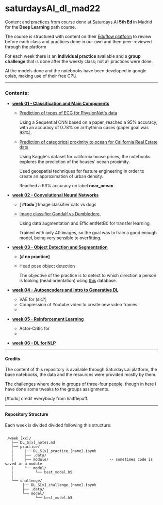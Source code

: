 # saturdaysAI_dl_mad22

Content and practices from course done at [Saturdays.AI](!https://saturdays.ai/) **5th Ed** in Madrid for the **Deep Learning** path course.

The course is structured with content on their [Eduflow platform](!saturdays.eduflow.com) to review before each class and practices done in our own and then peer-reviewed through the platform

For each week there is an **individual practice** available and a **group challenge** that is done after the weekly class; not all practices were done.

Al the models done and the notebooks have been developed in google colab, making use of their free CPU.

---

### Contents:

* [**week 01 - Classification and Main Components**](!)  

  

  * [Prediction of types of ECG for PhysionNet's data](!https://github.com/LAMDAMielgo/saturdaysAI_dl_mad22/blob/1103300ed39c62575b858e6a6100841f72db7318/week_1/practice/DL_S1_Practice_ECG.ipynb)

    Using a Sequential CNN based on a paper, reached a 95% accuracy, with an accuracy of 0.78% on arrhythmia cases (paper goal was 93%).

  * [Prediction of categorical proximity to ocean for California Real Estate data](!https://github.com/LAMDAMielgo/saturdaysAI_dl_mad22/blob/1103300ed39c62575b858e6a6100841f72db7318/week_1/challenge/DL_S1_Challenge_Oceans.ipynb)

    Using Kaggle's dataset for california house prices, the notebooks explores the prediction of the houses' ocean proximity.

    Used geospatial techniques for feature engineering in order to create an approximation of urban density.

    Reached a 93% accuracy on label **near_ocean**.

    

* [**week 02 - Convolutional Neural Networks**](!)

  * **[ #todo ]** Image classifier cats vs dogs

  * [Image classifier Gandalf vs Dumbledore.](!https://github.com/LAMDAMielgo/saturdaysAI_dl_mad22/blob/main/week_2/challenge/DL_S2_CNN_Challenge_GvD.ipynb)

    Using data augmentation and EfficientNetB0 for transfer learning.

    Trained with only 40 images, so the goal was to train a good enough model, being very sensible to overfitting.

    

* [**week 03 - Object Detection and Segmentation**](!)  

  * **[# no practice]**

  * Head pose object detection

    The objective of the practice is to detect to which direction a person is looking (head orientation) using [this](!http://crowley-coutaz.fr/Head%20Pose%20Image%20Database.html) database.

* [**week 04 - Autoencoders and intro to Generative DL**](!)  

  * VAE for (sic?)
  * Compression of Youtube video to create new video frames
  * 

* [**week 05 - Reinforcement Learning**](!)  

  * Actor-Critic for 
  * 

* [**week 06 - DL for NLP**](!)

---

#### Credits

The content of this repository is available through Saturdays.ai platform, the base notebooks, the data and the resources were provided mostly by them.

The challenges where done in groups of three-four people, though in here I have done some tweaks to the groups assignments.

[#todo] credit everybody from haifflepuff.

---

#### Repository Structure

Each week is divided divided following this structure:

```

 /week_[xx]/
   ├── DL_S[x]_notes.md
   ├── practice/
   | 	 ├── DL_S[x]_practice_[name].ipynb
   |     ├── .data/
   |     ├── module/   							-- sometimes code is saved in a module
   |     └── model/
   |		  └── best_model.h5
   |
   └── challenge/
    	├── DL_S[x]_challenge_[name].ipynb
        ├── .data/
        └── model/
    		  └── best_model.h5
```

